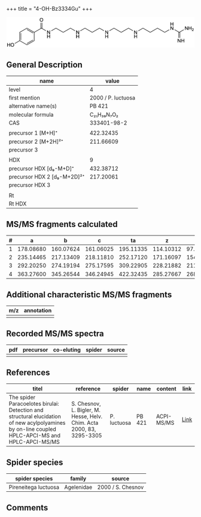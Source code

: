 +++
title = "4-OH-Bz3334Gu"
+++

![](/img/4-OH-Bz3334Gu.png)

## General Description

| name                        | value              |
|-----------------------------|--------------------|
| level                       | 4                  |
| first mention               | 2000 / P. luctuosa |
| alternative name(s)         | PB 421             |
| molecular formula           | C₂₁H₃₉N₇O₂         |
| CAS                         | 333401-98-2        |
|                             |                    |
| precursor 1 [M+H]⁺          | 422.32435          |
| precursor 2 [M+2H]²⁺        | 211.66609          |
| precursor 3                 |                    |
|                             |                    |
| HDX                         | 9                  |
| precursor HDX   [d₉-M+D]⁺   | 432.38712          |
| precursor HDX 2 [d₉-M+2D]²⁺ | 217.20061          |
| precursor HDX 3             |                    |
|                             |                    |
| Rt                          |                    |
| Rt HDX                      |                    |

## MS/MS fragments calculated

| # | a         | b         | c         | ta        | z         | y         | tz        |
|---|-----------|-----------|-----------|-----------|-----------|-----------|-----------|
| 1 | 178.08680 | 160.07624 | 161.06025 | 195.11335 | 114.10312 | 97.07657  | 131.12967 |
| 2 | 235.14465 | 217.13409 | 218.11810 | 252.17120 | 171.16097 | 154.13442 | 188.18752 |
| 3 | 292.20250 | 274.19194 | 275.17595 | 309.22905 | 228.21882 | 211.19227 | 245.24537 |
| 4 | 363.27600 | 345.26544 | 346.24945 | 422.32435 | 285.27667 | 268.25012 | 302.30322 |

## Additional characteristic MS/MS fragments

| m/z       | annotation |
|-----------|------------|
|           |            |

## Recorded MS/MS spectra

| pdf | precursor | co-eluting | spider    | source                              |
|-----|-----------|------------|-----------|-------------------------------------|
|     |           |            |           |                                     |

## References

| titel     | reference   | spider    | name   | content  | link |
|-----------|-------------|-----------|--------|----------|-----|
| The spider Paracoelotes birulai: Detection and structural elucidation of new acylpolyamines by on-line coupled HPLC-APCI-MS and HPLC-APCI-MS/MS| S. Chesnov, L. Bigler, M. Hesse, Helv. Chim. Acta 2000, 83, 3295-3305 | P. luctuosa | PB 421 | ACPI-MS/MS | [Link](https://onlinelibrary.wiley.com/doi/abs/10.1002/1522-2675%2820001220%2983%3A12%3C3295%3A%3AAID-HLCA3295%3E3.0.CO%3B2-1) |

## Spider species

| spider species       | family     | source            |
|----------------------|------------|-------------------|
| Pireneitega luctuosa | Agelenidae | 2000 / S. Chesnov |

## Comments